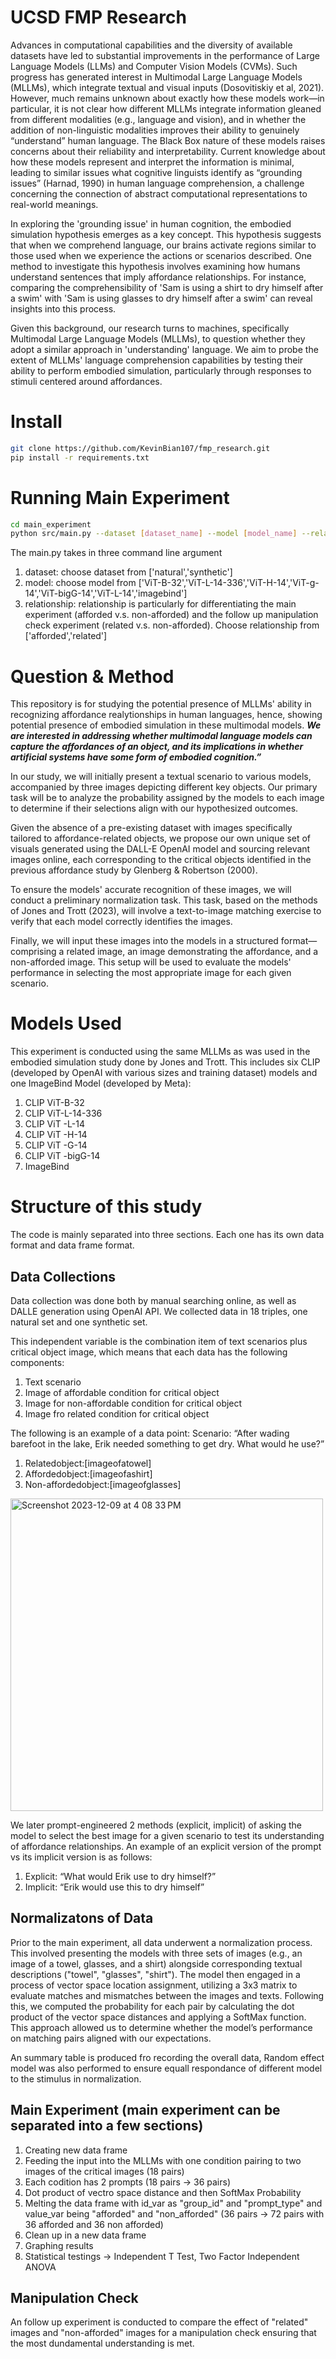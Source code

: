 # UCSD FMP Research
Advances in computational capabilities and the diversity of available datasets have led to substantial improvements in the performance of Large Language Models (LLMs) and Computer Vision Models (CVMs). Such progress has generated interest in Multimodal Large Language Models (MLLMs), which integrate textual and visual inputs (Dosovitiskiy et al, 2021). However, much remains unknown about exactly how these models work—in particular, it is not clear how different MLLMs integrate information gleaned from different modalities (e.g., language and vision), and in whether the addition of non-linguistic modalities improves their ability to genuinely “understand” human language. The Black Box nature of these models raises concerns about their reliability and interpretability. Current knowledge about how these models represent and interpret the information is minimal, leading to similar issues what cognitive linguists identify as “grounding issues” (Harnad, 1990) in human language comprehension, a challenge concerning the connection of abstract computational representations to real-world meanings.

In exploring the 'grounding issue' in human cognition, the embodied simulation hypothesis emerges as a key concept. This hypothesis suggests that when we comprehend language, our brains activate regions similar to those used when we experience the actions or scenarios described. One method to investigate this hypothesis involves examining how humans understand sentences that imply affordance relationships. For instance, comparing the comprehensibility of 'Sam is using a shirt to dry himself after a swim' with 'Sam is using glasses to dry himself after a swim' can reveal insights into this process. 

Given this background, our research turns to machines, specifically Multimodal Large Language Models (MLLMs), to question whether they adopt a similar approach in 'understanding' language. We aim to probe the extent of MLLMs' language comprehension capabilities by testing their ability to perform embodied simulation, particularly through responses to stimuli centered around affordances.

# Install
```bash
git clone https://github.com/KevinBian107/fmp_research.git
pip install -r requirements.txt
```

# Running Main Experiment
```bash
cd main_experiment
python src/main.py --dataset [dataset_name] --model [model_name] --relationship [given relationship]
```
The main.py takes in three command line argument
1. dataset: choose dataset from ['natural','synthetic']
2. model: choose model from ['ViT-B-32','ViT-L-14-336','ViT-H-14','ViT-g-14','ViT-bigG-14','ViT-L-14','imagebind']
3. relationship: relationship is particularly for differentiating the main experiment (afforded v.s. non-afforded) and the follow up manipulation check experiment (related v.s. non-afforded). Choose relationship from ['afforded','related']

# Question & Method
This repository is for studying the potential presence of MLLMs' ability in recognizing affordance realytionships in human languages, hence, showing potential presence of embodied simulation in these multimodal models. *__We are interested in addressing whether multimodal language models can capture the affordances of an object, and its implications in whether artificial systems have some form of embodied cognition.”__*

In our study, we will initially present a textual scenario to various models, accompanied by three images depicting different key objects. Our primary task will be to analyze the probability assigned by the models to each image to determine if their selections align with our hypothesized outcomes.

Given the absence of a pre-existing dataset with images specifically tailored to affordance-related objects, we propose our own unique set of visuals generated using the DALL-E OpenAI model and sourcing relevant images online, each corresponding to the critical objects identified in the previous affordance study by Glenberg & Robertson (2000). 

To ensure the models' accurate recognition of these images, we will conduct a preliminary normalization task. This task, based on the methods of Jones and Trott (2023), will involve a text-to-image matching exercise to verify that each model correctly identifies the images. 

Finally, we will input these images into the models in a structured format—comprising a related image, an image demonstrating the affordance, and a non-afforded image. This setup will be used to evaluate the models' performance in selecting the most appropriate image for each given scenario.

# Models Used
This experiment is conducted using the same MLLMs as was used in the embodied simulation study done by Jones and Trott. This includes six CLIP (developed by OpenAI with various sizes and training dataset) models and one ImageBind Model (developed by Meta):
1. CLIP ViT-B-32
2. CLIP ViT-L-14-336
3. CLIP ViT -L-14
4. CLIP ViT -H-14
5. CLIP ViT -G-14
6. CLIP ViT -bigG-14
7. ImageBind

# Structure of this study
The code is mainly separated into three sections. Each one has its own data format and data frame format.

## Data Collections
Data collection was done both by manual searching online, as well as DALLE generation using OpenAI API. We collected data in 18 triples, one natural set and one synthetic set.

This independent variable is the combination item of text scenarios plus critical object image, which means that each data has the following components:
1. Text scenario
2. Image of affordable condition for critical object
3. Image for non-affordable condition for critical object
4. Image fro related condition for critical object

The following is an example of a data point:
Scenario: “After wading barefoot in the lake, Erik needed something to get dry. What would he use?”
1. Relatedobject:[imageofatowel]
2. Affordedobject:[imageofashirt]
3. Non-affordedobject:[imageofglasses]
<img width="500" alt="Screenshot 2023-12-09 at 4 08 33 PM" src="https://github.com/KevinBian107/fmp_research/assets/129793700/e22ae1f8-3032-4540-ad64-e73c2de49105">

We later prompt-engineered 2 methods (explicit, implicit) of asking the model to select the best image for a given scenario to test its understanding of affordance relationships. An example of an explicit version of the prompt vs its implicit version is as follows:
1. Explicit: “What would Erik use to dry himself?”
2. Implicit: “Erik would use this to dry himself”

## Normalizatons of Data
Prior to the main experiment, all data underwent a normalization process. This involved presenting the models with three sets of images (e.g., an image of a towel, glasses, and a shirt) alongside corresponding textual descriptions ("towel", "glasses", "shirt"). The model then engaged in a process of vector space location assignment, utilizing a 3x3 matrix to evaluate matches and mismatches between the images and texts. Following this, we computed the probability for each pair by calculating the dot product of the vector space distances and applying a SoftMax function. This approach allowed us to determine whether the model’s performance on matching pairs aligned with our expectations.

An summary table is produced fro recording the overall data, Random effect model was also performed to ensure equall respondance of different model to the stimulus in normalization.

## Main Experiment (main experiment can be separated into a few sections)
1. Creating new data frame
2. Feeding the input into the MLLMs with one condition pairing to two images of the critical images (18 pairs)
3. Each codition has 2 prompts (18 pairs -> 36 pairs)
4. Dot product of vectro space distance and then SoftMax Probability
5. Melting the data frame with id_var as "group_id" and "prompt_type" and value_var being "afforded" and "non_afforded" (36 pairs -> 72 pairs with 36 afforded and 36 non afforded)
6. Clean up in a new data frame
7. Graphing results
8. Statistical testings -> Independent T Test, Two Factor Independent ANOVA

## Manipulation Check
An follow up experiment is conducted to compare the effect of "related" images and "non-afforded" images for a manipulation check ensuring that the most dundamental understanding is met.
